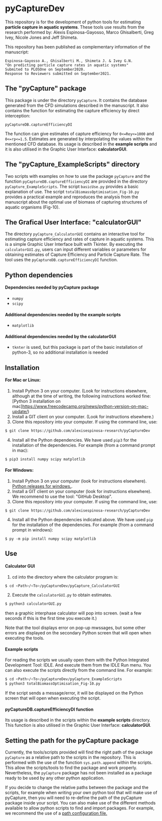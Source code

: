# pyCaptureDev

This repository is for the development of python tools for estimating **particle capture in aquatic systems**. These tools use results from the research performed by: Alexis Espinosa-Gayosso, Marco Ghisalberti, Greg Ivey, Nicole Jones and Jeff Shimeta.

This repository has been published as complementary information of the manuscript:

```
Espinosa-Gayosso A., Ghisalberti M., Shimeta J. & Ivey G.N.
"On predicting particle capture rates in aquatic systems"
Submited to PLOSOne on September2020.
Response to Reviewers submitted on September2021.
```
## The "pyCapture" package
This package is under the directory `pyCapture`. It contains the database generated from the CFD simulations described in the manuscript. It also contains the function for estimating the capture efficiency by direct interception:

```
pyCaptureDB.captureEfficiencyDI
```
The function can give estimates of capture efficiency for `0<=Rey<=1000` and `0<=rp<=1.5`. Estimates are generated by interpolating the values within the mentioned CFD database. Its usage is described in the **example scripts** and it is also utilised in the Graphic User Interface: **calculatorGUI**.

## The "pyCapture_ExampleScripts" directory
Two scripts with examples on how to use the package `pyCapture` and the function `pyCaptureDB.captureEfficiencyDI` are provided in the directory `pyCapture_ExampleScripts`.
The script `basicUse.py` provides a basic explanation of use.
The script `totalBiomassOptimisation_Fig-10.py` provides a practical example and reproduces the analysis from the manuscript about the optimal use of biomass of capturing structures of aquatic organisms (Fig-10).

## The Grafical User Interface: "calculatorGUI"
The directory `pyCapture_CalculatorGUI` contains an interactive tool for estimating capture efficiency and rates of capture in aquatic systems.
This is a simple Graphic User Interface built with Tkinter. By executing the `calculatorGUI.py`, users can input different variables or parameters for obtaining estimates of Capture Efficiency and Particle Capture Rate. The tool uses the `pyCaptureDB.captureEfficiencyDI` function.

## Python dependencies
#### Dependencies needed by pyCapture package
- `numpy`
- `scipy`

#### Additional dependencies needed by the example scripts
- `matplotlib`

#### Additional dependencies needed by the calculatorGUI
- `tknter` is used, but this package is part of the basic installation of python-3, so no additional installation is needed

## Installation

#### For Mac or Linux:
1. Install Python 3 on your computer. (Look for instructions elsewhere, although at the time of writing, the following instructions worked fine: [Python 3 installation on mac]https://www.freecodecamp.org/news/python-version-on-mac-update/)
2. Install a GIT client on your computer. (Look for instructions elsewhere.)
3. Clone this repository into your computer. If using the command line, use:
```bash
$ git clone https://github.com/alexisespinosa-research/pyCaptureDev
```

4. Install all the Python dependencies. We have used `pip3` for the installation of the dependencies. For example (from a command prompt in mac):
```bash
$ pip3 install numpy scipy matplotlib
```


#### For Windows:

1. Install Python 3 on your computer (look for instructions elsewhere). [Python releases for windows.](https://www.python.org/downloads/windows/).
2. Install a GIT client on your computer (look for instructions elsewhere). We recommend to use the tool: "GitHub Desktop".
3. Clone this repository into your computer. If using the command line, use:
```dos
$ git clone https://github.com/alexisespinosa-research/pyCaptureDev
```

4. Install all the Python dependencies indicated above. We have used `pip` for the installation of the dependencies. For example (from a command prompt in windows):
```dos
$ py -m pip install numpy scipy matplotlib
```


## Use

#### Calculator GUI
1. cd into the directory where the calculator program is:
```bash
$ cd <Path>/<To>/pyCaptureDev/pyCapture_CalculatorGUI
```
2. Execute the `calculatorGUI.py` to obtain estimates.
```bash
$ python3 calculatorGUI.py
```
then a graphic interphase calculator will pop into screen. (wait a few seconds if this is the first time you execute it.)

Note that the tool displays error on pop-up mwssages, but some other errors are displayed on the secondary Python screen that will open when executing the tools.

#### Example scripts

For reading the scripts we usually open them with the Python Integrated Development Tool: IDLE. And execute them from the IDLE Run menu.
You can also execute the scripts directly from the command line. For example:

```bash
$ cd <Path>/<To>/pyCaptureDev/pyCapture_ExampleScripts
$ python3 totalBiomassOptimisation_Fig-10.py
```

If the script sends a message/error, it will be displayed on the Python screen that will open when executing the script.

#### pyCaptureDB.captureEfficiencyDI function

Its usage is described in the scripts within the **example scripts** directory. This function is also utilised in the Graphic User Interface: **calculatorGUI**.

## Setting the path for the pyCapture package

Currently, the tools/scripts provided will find the right path of the package `pyCapture` as a relative path to the scripts in the repository. This is performed with the use of the function `sys.path.append` within the scripts. This allow the scripts/tools to find the package and work properly. Nevertheless, the `pyCapture` package has not been installed as a package ready to be used by any other python application.  

If you decide to change the relative paths between the package and the scripts, for example when writing your own python tool that will make use of pyCapture, then you will need to re-define the path of the pyCapture package inside your script. You can also make use of the different methods available to allow python scripts to find and import packages. For example, we recommend the use of a [path configuration file.](https://docs.python.org/3/library/site.html)

